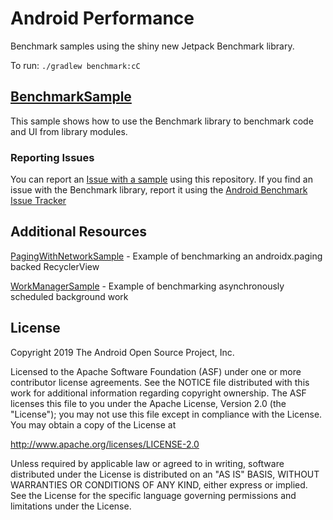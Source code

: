 Android Performance
===================================

Benchmark samples using the shiny new Jetpack Benchmark library.

To run: `./gradlew benchmark:cC`

## [BenchmarkSample](BenchmarkSample)

This sample shows how to use the Benchmark library to benchmark code and UI from
library modules.

### Reporting Issues

You can report an [Issue with a
sample](https://github.com/googlesamples/android-performance/issues) using this
repository. If you find an issue with the Benchmark library, report it using the
[Android Benchmark Issue
Tracker](https://issuetracker.google.com/issues/new?component=585351&template=1235073)

Additional Resources
-------
[PagingWithNetworkSample](https://github.com/googlesamples/android-architecture-components/tree/master/PagingWithNetworkSample) - Example of benchmarking an androidx.paging backed RecyclerView

[WorkManagerSample](https://github.com/googlesamples/android-architecture-components/tree/master/WorkManagerSample) - Example of benchmarking asynchronously scheduled background work

License
-------

Copyright 2019 The Android Open Source Project, Inc.

Licensed to the Apache Software Foundation (ASF) under one or more contributor
license agreements.  See the NOTICE file distributed with this work for
additional information regarding copyright ownership.  The ASF licenses this
file to you under the Apache License, Version 2.0 (the "License"); you may not
use this file except in compliance with the License.  You may obtain a copy of
the License at

http://www.apache.org/licenses/LICENSE-2.0

Unless required by applicable law or agreed to in writing, software
distributed under the License is distributed on an "AS IS" BASIS, WITHOUT
WARRANTIES OR CONDITIONS OF ANY KIND, either express or implied.  See the
License for the specific language governing permissions and limitations under
the License.
